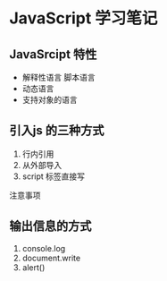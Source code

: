 


# JavaScript 学习笔记



## JavaSrcipt 特性 

- 解释性语言 脚本语言 
- 动态语言 
- 支持对象的语言



##  引入js 的三种方式

1. 行内引用
2. 从外部导入 
3. script 标签直接写 


注意事项

## 输出信息的方式
1. console.log 
2. document.write
3. alert()
